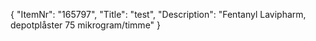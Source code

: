 {
  "ItemNr": "165797",
  "Title": "test",
  "Description": "Fentanyl Lavipharm, depotplåster 75 mikrogram/timme"
}